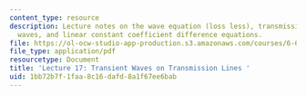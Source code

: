 ```yaml
---
content_type: resource
description: Lecture notes on the wave equation (loss less), transmission line transient
  waves, and linear constant coefficient difference equations.
file: https://ol-ocw-studio-app-production.s3.amazonaws.com/courses/6-641-electromagnetic-fields-forces-and-motion-spring-2005/1bb72b7f1faa8c16dafd8a1f67ee6bab_lecture17.pdf
file_type: application/pdf
resourcetype: Document
title: 'Lecture 17: Transient Waves on Transmission Lines '
uid: 1bb72b7f-1faa-8c16-dafd-8a1f67ee6bab
---
```

